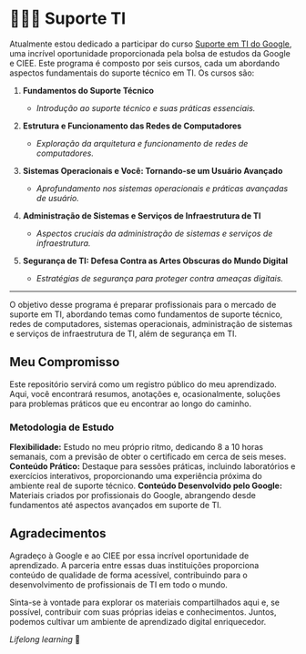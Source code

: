 # 👨🏽‍💻 Suporte TI

Atualmente estou dedicado a participar do curso [Suporte em TI do Google](https://www.coursera.org/programs/grow-with-google-mlf5u/professional-certificates/suporte-em-ti-do-google), uma incrível oportunidade proporcionada pela bolsa de estudos da Google e CIEE. Este programa é composto por seis cursos, cada um abordando aspectos fundamentais do suporte técnico em TI. Os cursos são:

1. **Fundamentos do Suporte Técnico**
   - _Introdução ao suporte técnico e suas práticas essenciais._

2. **Estrutura e Funcionamento das Redes de Computadores**
   - _Exploração da arquitetura e funcionamento de redes de computadores._

3. **Sistemas Operacionais e Você: Tornando-se um Usuário Avançado**
   - _Aprofundamento nos sistemas operacionais e práticas avançadas de usuário._

4. **Administração de Sistemas e Serviços de Infraestrutura de TI**
   - _Aspectos cruciais da administração de sistemas e serviços de infraestrutura._

5. **Segurança de TI: Defesa Contra as Artes Obscuras do Mundo Digital**
   - _Estratégias de segurança para proteger contra ameaças digitais._

---
O objetivo desse programa é preparar profissionais para o mercado de suporte em TI, abordando temas como fundamentos de suporte técnico, redes de computadores, sistemas operacionais, administração de sistemas e serviços de infraestrutura de TI, além de segurança em TI.

## Meu Compromisso

Este repositório servirá como um registro público do meu aprendizado. Aqui, você encontrará resumos, anotações e, ocasionalmente, soluções para problemas práticos que eu encontrar ao longo do caminho.

### Metodologia de Estudo

**Flexibilidade:** Estudo no meu próprio ritmo, dedicando 8 a 10 horas semanais, com a previsão de obter o certificado em cerca de seis meses.
**Conteúdo Prático:** Destaque para sessões práticas, incluindo laboratórios e exercícios interativos, proporcionando uma experiência próxima do ambiente real de suporte técnico.
**Conteúdo Desenvolvido pelo Google:** Materiais criados por profissionais do Google, abrangendo desde fundamentos até aspectos avançados em suporte de TI.

## Agradecimentos

Agradeço à Google e ao CIEE por essa incrível oportunidade de aprendizado. A parceria entre essas duas instituições proporciona conteúdo de qualidade de forma acessível, contribuindo para o desenvolvimento de profissionais de TI em todo o mundo.

Sinta-se à vontade para explorar os materiais compartilhados aqui e, se possível, contribuir com suas próprias ideias e conhecimentos. Juntos, podemos cultivar um ambiente de aprendizado digital enriquecedor.

_Lifelong learning_ 🌳
